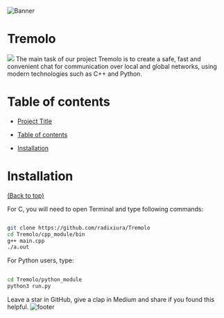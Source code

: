 ![Banner](https://i.imgur.com/glErIFF.png)
# Tremolo
![](https://i.imgur.com/Mq1I50c.jpg)
The main task of our project Tremolo is to create a safe, fast and convenient chat for communication over local and global networks, using modern technologies such as C++ and Python.















# Table of contents





- [Project Title](#tremolo)

- [Table of contents](#table-of-contents)
- [Installation](#installation)


# Installation
[(Back to top)](#table-of-contents)


  For C, you will need to open Terminal and type following commands:  
```bash

git clone https://github.com/radixiura/Tremolo  
cd Tremolo/cpp_module/bin  
g++ main.cpp  
./a.out 
```
  For Python users, type:  
```bash
  
cd Tremolo/python_module  
python3 run.py
```







  Leave a star in GitHub, give a clap in Medium and share if you found this helpful.
![footer](https://i.imgur.com/l38Sz35.gif)





